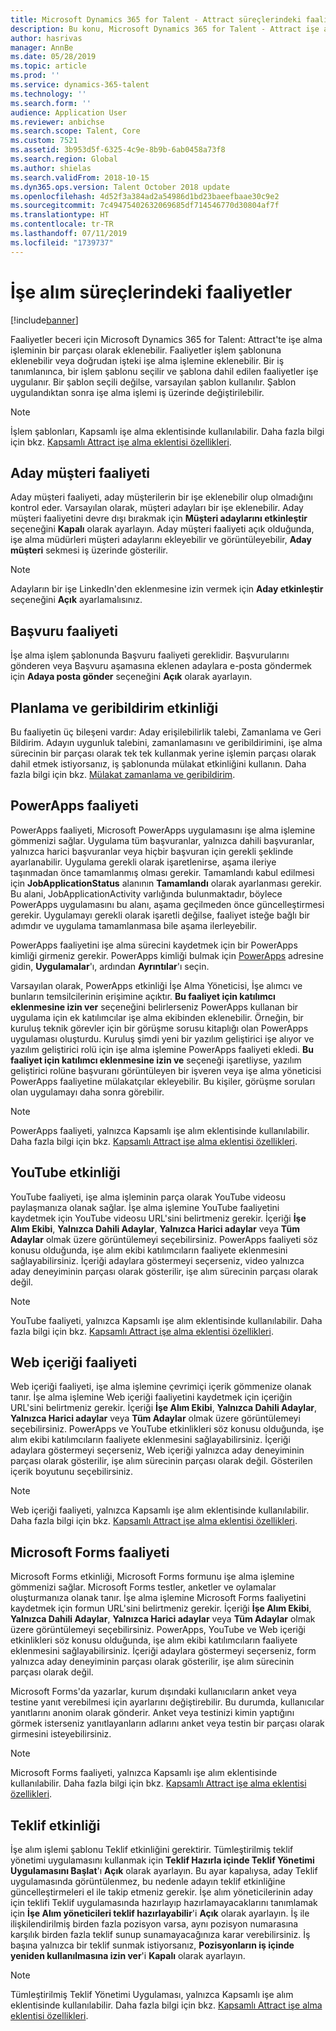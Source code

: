 ```yaml
---
title: Microsoft Dynamics 365 for Talent - Attract süreçlerindeki faaliyetler
description: Bu konu, Microsoft Dynamics 365 for Talent - Attract işe alma işleminde kullanılabilecek faaliyetlerin çeşitli türleri hakkında bilgi sağlar.
author: hasrivas
manager: AnnBe
ms.date: 05/28/2019
ms.topic: article
ms.prod: ''
ms.service: dynamics-365-talent
ms.technology: ''
ms.search.form: ''
audience: Application User
ms.reviewer: anbichse
ms.search.scope: Talent, Core
ms.custom: 7521
ms.assetid: 3b953d5f-6325-4c9e-8b9b-6ab0458a73f8
ms.search.region: Global
ms.author: shielas
ms.search.validFrom: 2018-10-15
ms.dyn365.ops.version: Talent October 2018 update
ms.openlocfilehash: 4d52f3a384ad2a54986d1bd23baeefbaae30c9e2
ms.sourcegitcommit: 7c49475402632069685df714546770d30804af7f
ms.translationtype: HT
ms.contentlocale: tr-TR
ms.lasthandoff: 07/11/2019
ms.locfileid: "1739737"
---
```

# <a name="activities-in-hiring-processes"></a>İşe alım süreçlerindeki faaliyetler

[!include[banner](../includes/banner.md)]

Faaliyetler beceri için Microsoft Dynamics 365 for Talent: Attract'te işe alma işleminin bir parçası olarak eklenebilir. Faaliyetler işlem şablonuna eklenebilir veya doğrudan işteki işe alma işlemine eklenebilir. Bir iş tanımlanınca, bir işlem şablonu seçilir ve şablona dahil edilen faaliyetler işe uygulanır. Bir şablon seçili değilse, varsayılan şablon kullanılır. Şablon uygulandıktan sonra işe alma işlemi iş üzerinde değiştirilebilir.

> [!NOTE] 
> İşlem şablonları, Kapsamlı işe alma eklentisinde kullanılabilir. Daha fazla bilgi için bkz. [Kapsamlı Attract işe alma eklentisi özellikleri](./attract-comprehensive-hiring.md).

## <a name="prospect-activity"></a>Aday müşteri faaliyeti

Aday müşteri faaliyeti, aday müşterilerin bir işe eklenebilir olup olmadığını kontrol eder. Varsayılan olarak, müşteri adayları bir işe eklenebilir. Aday müşteri faaliyetini devre dışı bırakmak için **Müşteri adaylarını etkinleştir** seçeneğini **Kapalı** olarak ayarlayın. Aday müşteri faaliyeti açık olduğunda, işe alma müdürleri müşteri adaylarını ekleyebilir ve görüntüleyebilir, **Aday müşteri** sekmesi iş üzerinde gösterilir.

> [!NOTE]
> Adayların bir işe LinkedIn'den eklenmesine izin vermek için **Aday etkinleştir** seçeneğini **Açık** ayarlamalısınız.

## <a name="application-activity"></a>Başvuru faaliyeti

İşe alma işlem şablonunda Başvuru faaliyeti gereklidir. Başvurularını gönderen veya Başvuru aşamasına eklenen adaylara e-posta göndermek için **Adaya posta gönder** seçeneğini **Açık** olarak ayarlayın.

## <a name="interview-schedule-and-feedback-activity"></a>Planlama ve geribildirim etkinliği

Bu faaliyetin üç bileşeni vardır: Aday erişilebilirlik talebi, Zamanlama ve Geri Bildirim. Adayın uygunluk talebini, zamanlamasını ve geribildirimini, işe alma sürecinin bir parçası olarak tek tek kullanmak yerine işlemin parçası olarak dahil etmek istiyorsanız, iş şablonunda mülakat etkinliğini kullanın. Daha fazla bilgi için bkz. [Mülakat zamanlama ve geribildirim](interview-scheduling-feedback.md).

## <a name="powerapps-activity"></a>PowerApps faaliyeti

PowerApps faaliyeti, Microsoft PowerApps uygulamasını işe alma işlemine gömmenizi sağlar. Uygulama tüm başvuranlar, yalnızca dahili başvuranlar, yalnızca harici başvuranlar veya hiçbir başvuran için gerekli şeklinde ayarlanabilir. Uygulama gerekli olarak işaretlenirse, aşama ileriye taşınmadan önce tamamlanmış olması gerekir. Tamamlandı kabul edilmesi için **JobApplicationStatus** alanının **Tamamlandı** olarak ayarlanması gerekir. Bu alani, JobApplicationActivity varlığında bulunmaktadır, böylece PowerApps uygulamasını bu alanı, aşama geçilmeden önce güncelleştirmesi gerekir. Uygulamayı gerekli olarak işaretli değilse, faaliyet isteğe bağlı bir adımdır ve uygulama tamamlanmasa bile aşama ilerleyebilir.

PowerApps faaliyetini işe alma sürecini kaydetmek için bir PowerApps kimliği girmeniz gerekir. PowerApps kimliği bulmak için [PowerApps](https://web.powerapps.com) adresine gidin, **Uygulamalar**'ı, ardından **Ayrıntılar**'ı seçin.

Varsayılan olarak, PowerApps etkinliği İşe Alma Yöneticisi, İşe alımcı ve bunların temsilcilerinin erişimine açıktır. **Bu faaliyet için katılımcı eklenmesine izin ver** seçeneğini belirlerseniz PowerApps kullanan bir uygulama için ek katılımcılar işe alma ekibinden eklenebilir. Örneğin, bir kuruluş teknik görevler için bir görüşme sorusu kitaplığı olan PowerApps uygulaması oluşturdu. Kuruluş şimdi yeni bir yazılım geliştirici işe alıyor ve yazılım geliştirici rolü için işe alma işlemine PowerApps faaliyeti ekledi. **Bu faaliyet için katılımcı eklenmesine izin ve** seçeneği işaretliyse, yazılım geliştirici rolüne başvuranı görüntüleyen bir işveren veya işe alma yöneticisi PowerApps faaliyetine mülakatçılar ekleyebilir. Bu kişiler, görüşme soruları olan uygulamayı daha sonra görebilir.

> [!NOTE]
> PowerApps faaliyeti, yalnızca Kapsamlı işe alım eklentisinde kullanılabilir. Daha fazla bilgi için bkz. [Kapsamlı Attract işe alma eklentisi özellikleri](./attract-comprehensive-hiring.md).

## <a name="youtube-activity"></a>YouTube etkinliği

YouTube faaliyeti, işe alma işleminin parça olarak YouTube videosu paylaşmanıza olanak sağlar. İşe alma işlemine YouTube faaliyetini kaydetmek için YouTube videosu URL'sini belirtmeniz gerekir. İçeriği **İşe Alım Ekibi**, **Yalnızca Dahili Adaylar**, **Yalnızca Harici adaylar** veya **Tüm Adaylar** olmak üzere görüntülemeyi seçebilirsiniz. PowerApps faaliyeti söz konusu olduğunda, işe alım ekibi katılımcıların faaliyete eklenmesini sağlayabilirsiniz. İçeriği adaylara göstermeyi seçerseniz, video yalnızca aday deneyiminin parçası olarak gösterilir, işe alım sürecinin parçası olarak değil.

> [!NOTE]
> YouTube faaliyeti, yalnızca Kapsamlı işe alım eklentisinde kullanılabilir. Daha fazla bilgi için bkz. [Kapsamlı Attract işe alma eklentisi özellikleri](./attract-comprehensive-hiring.md).

## <a name="web-content-activity"></a>Web içeriği faaliyeti

Web içeriği faaliyeti, işe alma işlemine çevrimiçi içerik gömmenize olanak tanır. İşe alma işlemine Web içeriği faaliyetini kaydetmek için içeriğin URL'sini belirtmeniz gerekir. İçeriği **İşe Alım Ekibi**, **Yalnızca Dahili Adaylar**, **Yalnızca Harici adaylar** veya **Tüm Adaylar** olmak üzere görüntülemeyi seçebilirsiniz. PowerApps ve YouTube etkinlikleri söz konusu olduğunda, işe alım ekibi katılımcıların faaliyete eklenmesini sağlayabilirsiniz. İçeriği adaylara göstermeyi seçerseniz, Web içeriği yalnızca aday deneyiminin parçası olarak gösterilir, işe alım sürecinin parçası olarak değil. Gösterilen içerik boyutunu seçebilirsiniz.

> [!NOTE]
> Web içeriği faaliyeti, yalnızca Kapsamlı işe alım eklentisinde kullanılabilir. Daha fazla bilgi için bkz. [Kapsamlı Attract işe alma eklentisi özellikleri](./attract-comprehensive-hiring.md).

## <a name="microsoft-forms-activity"></a>Microsoft Forms faaliyeti

Microsoft Forms etkinliği, Microsoft Forms formunu işe alma işlemine gömmenizi sağlar. Microsoft Forms testler, anketler ve oylamalar oluşturmanıza olanak tanır. İşe alma işlemine Microsoft Forms faaliyetini kaydetmek için formun URL'sini belirtmeniz gerekir. İçeriği **İşe Alım Ekibi**, **Yalnızca Dahili Adaylar**, **Yalnızca Harici adaylar** veya **Tüm Adaylar** olmak üzere görüntülemeyi seçebilirsiniz. PowerApps, YouTube ve Web içeriği etkinlikleri söz konusu olduğunda, işe alım ekibi katılımcıların faaliyete eklenmesini sağlayabilirsiniz. İçeriği adaylara göstermeyi seçerseniz, form yalnızca aday deneyiminin parçası olarak gösterilir, işe alım sürecinin parçası olarak değil.

Microsoft Forms'da yazarlar, kurum dışındaki kullanıcıların anket veya testine yanıt verebilmesi için ayarlarını değiştirebilir. Bu durumda, kullanıcılar yanıtlarını anonim olarak gönderir. Anket veya testinizi kimin yaptığını görmek isterseniz yanıtlayanların adlarını anket veya testin bir parçası olarak girmesini isteyebilirsiniz.

> [!NOTE]
> Microsoft Forms faaliyeti, yalnızca Kapsamlı işe alım eklentisinde kullanılabilir. Daha fazla bilgi için bkz. [Kapsamlı Attract işe alma eklentisi özellikleri](./attract-comprehensive-hiring.md).

## <a name="offer-activity"></a>Teklif etkinliği

İşe alım işlemi şablonu Teklif etkinliğini gerektirir. Tümleştirilmiş teklif yönetimi uygulamasını kullanmak için **Teklif Hazırla içinde Teklif Yönetimi Uygulamasını Başlat**'ı **Açık** olarak ayarlayın. Bu ayar kapalıysa, aday Teklif uygulamasında görüntülenmez, bu nedenle adayın teklif etkinliğine güncelleştirmeleri el ile takip etmeniz gerekir. İşe alım yöneticilerinin aday için teklifi Teklif uygulamasında hazırlayıp hazırlamayacaklarını tanımlamak için **İşe Alım yöneticileri teklif hazırlayabilir**'i **Açık** olarak ayarlayın. İş ile ilişkilendirilmiş birden fazla pozisyon varsa, aynı pozisyon numarasına karşılık birden fazla teklif sunup sunamayacağınıza karar verebilirsiniz. İş başına yalnızca bir teklif sunmak istiyorsanız, **Pozisyonların iş içinde yeniden kullanılmasına izin ver**'i **Kapalı** olarak ayarlayın.

> [!NOTE]
> Tümleştirilmiş Teklif Yönetimi Uygulaması, yalnızca Kapsamlı işe alım eklentisinde kullanılabilir. Daha fazla bilgi için bkz. [Kapsamlı Attract işe alma eklentisi özellikleri](./attract-comprehensive-hiring.md).


